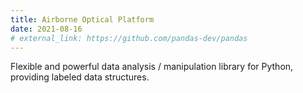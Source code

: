 ```yaml
---
title: Airborne Optical Platform
date: 2021-08-16
# external_link: https://github.com/pandas-dev/pandas
---
```


Flexible and powerful data analysis / manipulation library for Python, providing labeled data structures.

<!--more-->
